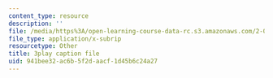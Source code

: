 ```yaml
---
content_type: resource
description: ''
file: /media/https%3A/open-learning-course-data-rc.s3.amazonaws.com/2-087-engineering-math-differential-equations-and-linear-algebra-fall-2014/941bee32ac6b5f2daacf1d45b6c24a27_aFx8dVLkrWs.vtt
file_type: application/x-subrip
resourcetype: Other
title: 3play caption file
uid: 941bee32-ac6b-5f2d-aacf-1d45b6c24a27
---
```

